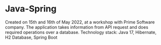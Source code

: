 # Java-Spring
Created on 15th and 16th of May 2022, at a workshop with Prime Software company.
The application takes information from API request and does required operations over a database.
Technology stack: Java 17, Hibernate, H2 Database, Spring Boot
